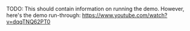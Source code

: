TODO: This should contain information on running the demo. However, here's the demo run-through: https://www.youtube.com/watch?v=dqqTNQ62PT0